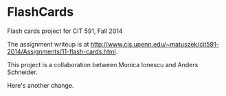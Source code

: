 FlashCards
==========

Flash cards project for CIT 591, Fall 2014

The assignment writeup is at http://www.cis.upenn.edu/~matuszek/cit591-2014/Assignments/11-flash-cards.html.

This project is a collaboration between Monica Ionescu and Anders Schneider.

Here's another change.